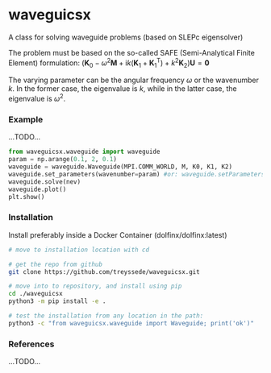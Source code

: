 # waveguicsx

A class for solving waveguide problems (based on SLEPc eigensolver)

The problem must be based on the so-called SAFE (Semi-Analytical Finite Element) formulation:
$(\textbf{K}_0-\omega^2\textbf{M}+\text{i}k(\textbf{K}_1+\textbf{K}_1^\text{T})+k^2\textbf{K}_2)\textbf{U}=\textbf{0}$

The varying parameter can be the angular frequency $\omega$ or the wavenumber $k$.
In the former case, the eigenvalue is $k$, while in the latter case, the eigenvalue is $\omega^2$.
    
### Example  
...TODO...
```python
from waveguicsx.waveguide import waveguide 
param = np.arange(0.1, 2, 0.1)
waveguide = waveguide.Waveguide(MPI.COMM_WORLD, M, K0, K1, K2)
waveguide.set_parameters(wavenumber=param) #or: waveguide.setParameters(omega=param)
waveguide.solve(nev)
waveguide.plot()
plt.show()
```

### Installation
 
Install preferably inside a Docker Container (dolfinx/dolfinx:latest)
```bash
# move to installation location with cd

# get the repo from github
git clone https://github.com/treyssede/waveguicsx.git

# move into to repository, and install using pip
cd ./waveguicsx
python3 -m pip install -e .

# test the installation from any location in the path:
python3 -c "from waveguicsx.waveguide import Waveguide; print('ok')"
```


### References
...TODO...


